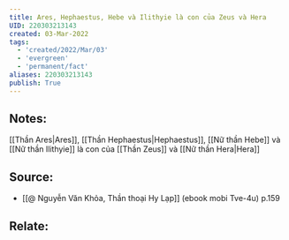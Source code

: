 ```yaml
---
title: Ares, Hephaestus, Hebe và Ilithyie là con của Zeus và Hera
UID: 220303213143
created: 03-Mar-2022
tags:
  - 'created/2022/Mar/03'
  - 'evergreen'
  - 'permanent/fact'
aliases: 220303213143
publish: True
---
```

## Notes:
[[Thần Ares|Ares]], [[Thần Hephaestus|Hephaestus]], [[Nữ thần Hebe]] và [[Nữ thần Ilithyie]] là con của [[Thần Zeus]] và [[Nữ thần Hera|Hera]]

## Source:
- [[@ Nguyễn Văn Khỏa, Thần thoại Hy Lạp]] (ebook mobi Tve-4u) p.159

## Relate:
